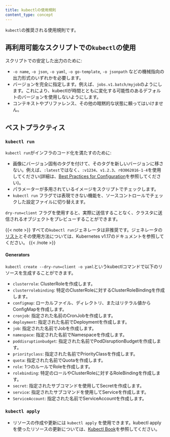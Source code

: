 ```yaml
---
title: kubectlの使用規則
content_type: concept
---
```


<!-- overview -->
`kubectl`の推奨される使用規則です。

<!-- body -->

## 再利用可能なスクリプトでの`kubectl`の使用

スクリプトでの安定した出力のために:

* `-o name`, `-o json`, `-o yaml`, `-o go-template`, `-o jsonpath` などの機械指向の出力形式のいずれかを必要します。
* バージョンを完全に指定します。例えば、`jobs.v1.batch/myjob`のようにします。これにより、kubectlが時間とともに変化する可能性のあるデフォルトのバージョンを使用しないようにします。
* コンテキストやプリファレンス、その他の暗黙的な状態に頼ってはいけません。

## ベストプラクティス

### `kubectl run`

`kubectl run`がインフラのコード化を満たすのために:

* 画像にバージョン固有のタグを付けて、そのタグを新しいバージョンに移さない。例えば、`:latest`ではなく、`:v1234`、`v1.2.3`、`r03062016-1-4`を使用してください(詳細は、[Best Practices for Configuration](/docs/concepts/configuration/overview/#container-images)を参照してください)。
* パラメーターが多用されているイメージをスクリプトでチェックします。
* `kubectl run` フラグでは表現できない機能を、ソースコントロールでチェックした設定ファイルに切り替えます。

`dry-run=client` フラグを使用すると、実際に送信することなく、クラスタに送信されるオブジェクトをプレビューすることができます。

{{< note >}}
すべての`kubectl run`ジェネレータは非推奨です。ジェネレータの[リスト](https://v1-17.docs.kubernetes.io/docs/reference/kubectl/conventions/#generators)とその使用方法については、Kubernetes v1.17のドキュメントを参照してください。
{{< /note >}}

#### Generators
`kubectl create --dry-run=client -o yaml`というkubectlコマンドで以下のリソースを生成することができます。

* `clusterrole`: ClusterRoleを作成します。
* `clusterrolebinding`:  特定のClusterRoleに対するClusterRoleBindingを作成します。
* `configmap`: ローカルファイル、ディレクトリ、またはリテラル値からConfigMapを作成します。
* `cronjob`: 指定された名前のCronJobを作成します。
* `deployment`: 指定された名前でDeploymentを作成します。
* `job`: 指定された名前でJobを作成します。
* `namespace`: 指定された名前でNamespaceを作成します。
* `poddisruptionbudget`:  指定された名前でPodDisruptionBudgetを作成します。
* `priorityclass`: 指定された名前でPriorityClassを作成します。
* `quota`: 指定された名前でQuotaを作成します。
* `role`: 1つのルールでRoleを作成します。
* `rolebinding`: 特定のロールやClusterRoleに対するRoleBindingを作成します。
* `secret`: 指定されたサブコマンドを使用してSecretを作成します。
* `service`: 指定されたサブコマンドを使用してServiceを作成します。
* `ServiceAccount`: 指定された名前でServiceAccountを作成します。

### `kubectl apply`

* リソースの作成や更新には `kubectl apply` を使用できます。kubectl applyを使ったリソースの更新については、[Kubectl Book](https://kubectl.docs.kubernetes.io)を参照してください。



